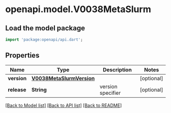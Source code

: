 # openapi.model.V0038MetaSlurm

## Load the model package
```dart
import 'package:openapi/api.dart';
```

## Properties
Name | Type | Description | Notes
------------ | ------------- | ------------- | -------------
**version** | [**V0038MetaSlurmVersion**](V0038MetaSlurmVersion.md) |  | [optional] 
**release** | **String** | version specifier | [optional] 

[[Back to Model list]](../README.md#documentation-for-models) [[Back to API list]](../README.md#documentation-for-api-endpoints) [[Back to README]](../README.md)


